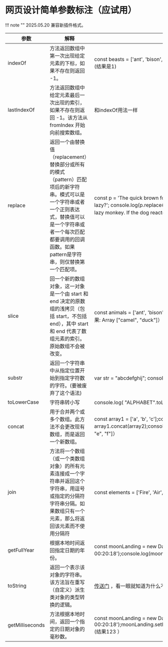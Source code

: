 # 网页设计简单参数标注（应试用）

!!! note ""
    2025.05.20 兼容新插件格式。

| 参数            | 解释                                                                                                                                                                                                                            | 用法                                                                                                                                                                                                                                            |
| --------------- | ------------------------------------------------------------------------------------------------------------------------------------------------------------------------------------------------------------------------------- | ----------------------------------------------------------------------------------------------------------------------------------------------------------------------------------------------------------------------------------------------- |
| indexOf         | 方法返回数组中第一次出现给定元素的下标，如果不存在则返回 -1。                                                                                                                                                                   | const beasts = ['ant', 'bison', 'camel', 'duck', 'bison']; console.log(beasts.indexOf('bison')); (结果是1)                                                                                                                                      |
| lastIndexOf     | 方法返回数组中给定元素最后一次出现的索引，如果不存在则返回 -1。该方法从 fromIndex 开始向前搜索数组。                                                                                                                            | 和indexOf用法一样                                                                                                                                                                                                                               |
| replace         | 返回一个由替换值（replacement）替换部分或所有的模式（pattern）匹配项后的新字符串。模式可以是一个字符串或者一个正则表达式，替换值可以是一个字符串或者一个每次匹配都要调用的回调函数。如果pattern是字符串，则仅替换第一个匹配项。 | const p = 'The quick brown fox jumps over the lazy dog. If the dog reacted, was it really lazy?';  console.log(p.replace('dog', 'monkey'));（结果： "The quick brown fox jumps over the lazy monkey. If the dog reacted, was it really lazy?"） |
| slice           | 回一个新的数组对象，这一对象是一个由 start 和 end 决定的原数组的浅拷贝（包括 start，不包括 end），其中 start 和 end 代表了数组元素的索引。原始数组不会被改变。                                                                  | const animals = ['ant', 'bison', 'camel', 'duck', 'elephant'];console.log(animals.slice(2, 4));(结果: Array ["camel", "duck"]）                                                                                                                 |
| substr          | 返回一个字符串中从指定位置开始到指定字符数的字符。(要被废弃了这个语法)                                                                                                                                                          | var str = "abcdefghij"; console.log("(1,2): "    + str.substr(1,2));   (输出： (1,2): bc          ）                                                                                                                                            |
| toLowerCase     | 字符串转小写                                                                                                                                                                                                                    | console.log( "ALPHABET".toLowerCase() ) （alphabet）;                                                                                                                                                                                           |
| concat          | 用于合并两个或多个数组。此方法不会更改现有数组，而是返回一个新数组。                                                                                                                                                            | const array1 = ['a', 'b', 'c'];const array2 = ['d', 'e', 'f'];const array3 = array1.concat(array2);console.log(array3);(期望： Expected output: Array ["a", "b", "c", "d", "e", "f"]）                                                          |
| join            | 方法将一个数组（或一个类数组对象）的所有元素连接成一个字符串并返回这个字符串，用逗号或指定的分隔符字符串分隔。如果数组只有一个元素，那么将返回该元素而不使用分隔符                                                              | const elements = ['Fire', 'Air', 'Water'];console.log(elements.join());(结果： "Fire,Air,Water"                   ）                                                                                                                            |
| getFullYear     | 根据本地时间返回指定日期的年份。                                                                                                                                                                                                | const moonLanding = new Date('July 20, 69 00:20:18');console.log(moonLanding.getFullYear());（结果1969                                     ）                                                                                                   |
| toString        | 返回一个表示该对象的字符串。该方法旨在重写（自定义）派生类对象的类型转换的逻辑。                                                                                                                                                | [传送门](https://developer.mozilla.org/zh-CN/docs/Web/JavaScript/Reference/Global_Objects/Object/toString)       ，看一眼就知道为什么不放代码了。                                                                                               |
| getMilliseconds | 方法根据本地时间，返回一个指定的日期对象的毫秒数。                                                                                                                                                                              | const moonLanding = new Date('July 20, 69 00:20:18');moonLanding.setMilliseconds(123);console.log(moonLanding.getMilliseconds());(结果123                                      ）                                                               |